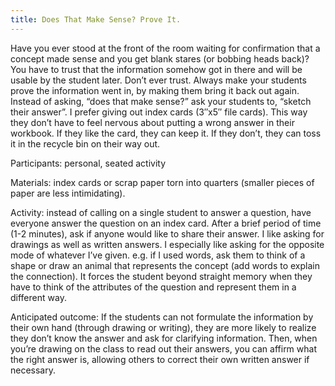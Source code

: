 ```yaml
---
title: Does That Make Sense? Prove It. 
---
```


Have you ever stood at the front of the room waiting for confirmation that a concept made sense and you get blank stares (or bobbing heads back)? You have to trust that the information somehow got in there and will be usable by the student later. Don’t ever trust. Always make your students prove the information went in, by making them bring it back out again. Instead of asking, “does that make sense?” ask your students to, “sketch their answer”. I prefer giving out index cards (3″x5″ file cards). This way they don’t have to feel nervous about putting a wrong answer in their workbook. If they like the card, they can keep it. If they don’t, they can toss it in the recycle bin on their way out.

Participants: personal, seated activity

Materials: index cards or scrap paper torn into quarters (smaller pieces of paper are less intimidating).

Activity: instead of calling on a single student to answer a question, have everyone answer the question on an index card. After a brief period of time (1-2 minutes), ask if anyone would like to share their answer. I like asking for drawings as well as written answers. I especially like asking for the opposite mode of whatever I’ve given. e.g. if I used words, ask them to think of a shape or draw an animal that represents the concept (add words to explain the connection). It forces the student beyond straight memory when they have to think of the attributes of the question and represent them in a different way.

Anticipated outcome: If the students can not formulate the information by their own hand (through drawing or writing), they are more likely to realize they don’t know the answer and ask for clarifying information. Then, when you’re drawing on the class to read out their answers, you can affirm what the right answer is, allowing others to correct their own written answer if necessary.
